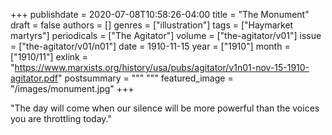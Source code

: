 +++
publishdate = 2020-07-08T10:58:26-04:00
title = "The Monument"
draft = false
authors = []
genres = ["illustration"]
tags = ["Haymarket martyrs"]
periodicals = ["The Agitator"]
volume = ["the-agitator/v01"]
issue = ["the-agitator/v01/n01"]
date = 1910-11-15
year = ["1910"]
month = ["1910/11"]
exlink = "https://www.marxists.org/history/usa/pubs/agitator/v1n01-nov-15-1910-agitator.pdf"
postsummary = """ """
featured_image = "/images/monument.jpg"
+++

"The day will come when our silence will be more powerful than the voices you are throttling today."
